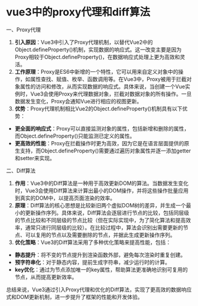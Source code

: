 # **vue3中的proxy代理和diff算法**

一、Proxy代理

1. **引入原因**：Vue3中引入了Proxy代理机制，以替代Vue2中的Object.defineProperty()机制，实现数据的响应式。这一改变主要是因为Proxy相较于Object.defineProperty()，在数据响应式处理上更为高效和灵活。
2. **工作原理**：Proxy是ES6中新增的一个特性，它可以用来自定义对象中的操作，如属性查找、赋值、枚举、函数调用等。在Vue3中，Proxy被用于拦截对象属性的访问和修改，从而实现数据的响应式。具体来说，当创建一个Vue实例时，Vue3会使用Proxy来代理数据对象，拦截对数据对象的所有操作。一旦数据发生变化，Proxy会通知Vue进行相应的视图更新。
3. **优势**：Proxy代理机制相比Vue2的Object.defineProperty()机制具有以下优势：

- **更全面的响应式**：Proxy可以直接监测对象的属性，包括新增和删除的属性，而Object.defineProperty()只能监测已定义的属性。
- **更高效的性能**：Proxy在拦截操作时更为高效，因为它是在语言层面提供的原生支持，而Object.defineProperty()需要通过遍历对象属性并逐一添加getter和setter来实现。

二、Diff算法

1. **作用**：Vue3中的Diff算法是一种用于高效更新DOM的算法。当数据发生变化时，Vue3会使用Diff算法来计算出最小的DOM操作，并将这些操作批量应用到真实的DOM中，以提高页面渲染的效率。
2. **原理**：Diff算法的核心思想是比较新旧两个虚拟DOM树的差异，并生成一个最小的更新操作序列。具体来说，Diff算法会逐层进行节点的比较，包括同层级的节点比较和不同层级的节点比较（但在实际实现中，为了简化算法和提高效率，通常只进行同层级的比较）。在比较过程中，算法会识别出需要更新的节点、可以复用的节点以及需要删除的节点，并据此生成更新操作序列。
3. **优化策略**：Vue3的Diff算法采用了多种优化策略来提高性能，包括：

- **静态提升**：将不变的节点提升到渲染函数外部，避免每次渲染时重复创建。
- **预字符串化**：对于静态内容，提前生成字符串，减少运行时的计算。
- **key优化**：通过为节点添加唯一的key属性，帮助算法更准确地识别可复用的节点，从而提高更新效率。

总结来说，Vue3通过引入Proxy代理和优化的Diff算法，实现了更高效的数据响应式和DOM更新机制，进一步提升了框架的性能和开发体验。